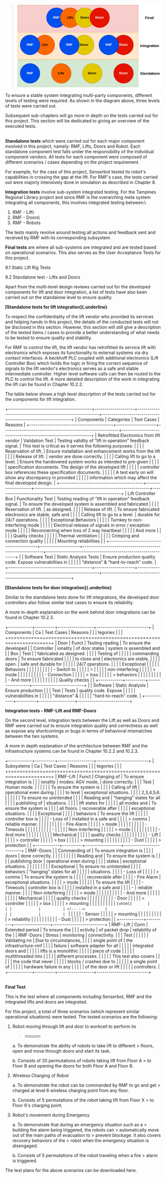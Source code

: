 >![](../images/image1.png)

To ensure a stable system integrating multi-party components, different
levels of testing were required. As shown in the diagram above, three
levels of tests were carried out.

Subsequent sub-chapters will go more in depth on the tests carried out
for this project. This section will be dedicated to giving an overview
of the executed tests.

**\
Standalone tests** which were carried out for each major component
involved in this project, namely: RMF, Lifts, Doors and Robot. Each
standalone component test falls under the responsibility of the
individual component vendors. All tests for each component were composed
of different scenarios / cases depending on the project requirement.

For example, for the case of this project, Senserbot tested its robot's
capabilities in crossing the gap at the lift. For RMF's case, the tests
carried out were majorly intensively done in simulation as described in
Chapter 8.

**Integration tests** involve sub-system integrated testing. For the
Tampines Regional Library project and since RMF is the overarching meta
system integrating all components, this involves integrated testing
between:\
1. RMF - Lift\
2. RMF - Doors\
3. RMF - Robots

The tests mainly revolve around testing all actions and feedback sent
and received by RMF with its corresponding subsystem.

**Final tests** are where all sub-systems are integrated and are tested
based on operational scenarios. This also serves as the User Acceptance
Tests for this project.

9.1 Static Lift Rig Tests

9.2 Standalone test - Lifts and Doors

Apart from the multi-level design reviews carried out for the developed
components for lift and door integration, a list of tests have also been
carried out on the standalone level to ensure quality.

**[Standalone tests for lift integration]{.underline}**

To respect the confidentiality of the lift vendor who provided its
services and helping hands in this project, the details of the conducted
tests will not be disclosed in this section. However, this section will
still give a description of the tested items / cases to provide a better
understanding of what needs to be tested to ensure quality and
stability.

For RMF to control the lift, the lift vendor has retrofitted its service
lift with electronics which exposes its functionality to external
systems via dry contact interfaces. A beckhoff PLC coupled with
additional electronics (Lift Controller Box) which holds the logic in
firing the correct sequence of signals to the lift vendor's electronics
serves as a safe and stable intermediate controller. Higher level
software calls can then be routed to the PLC to control the lift. A more
detailed description of the work in integrating the lift can be found in
Chapter 10.2.2.

The table below shows a high level description of the tests carried out
for the components for lift integration.


+------------------------------------------+--------------------+----------------------------------------------------------+--------------------------------------------------------------+
| Components                               | Categories         | Test Cases                                               | Reasons                                                      |
+------------------------------------------+--------------------+----------------------------------------------------------+--------------------------------------------------------------+
| Retrofitted Electronics from lift vendor | Validation Test    | Testing validity of “lift in operation” feedback signal. | This test is critical as it serves the following purposes:   |
|                                          |                    | Reservation of lift.                                     | Ensure installation and enhancement works from the lift      |
|                                          |                    | Release of lift.                                         | vendor are done correctly.                                   |
|                                          |                    | Calling lift to go to a level.                           | Ensure the handovered system works as intended to pre-given  |
|                                          |                    |                                                          | specification documents. The design of the developed lift    |
|                                          |                    |                                                          | controller box references these specification documents.     |
|                                          |                    |                                                          | A test early on will show any discrepancy in provided        |
|                                          |                    |                                                          | information which may affect the final developed design.     |
+------------------------------------------+--------------------+----------------------------------------------------------+--------------------------------------------------------------+
| Lift Controller Box                      | Functionality Test | Testing reading of “lift in operation” feedback signal.  | To ensure the developed system is assembled and fabricated   |
|                                          |                    | Reservation of lift.                                     | as designed.                                                 |
|                                          |                    | Release of lift.                                         | To ensure fabricated electronics are stable, safe and        |
|                                          |                    | Calling lift to go to a level.                           | durable for 24/7 operations.                                 |
|                                          |                    | Exceptional Behaviors                                    |                                                              |
|                                          |                    | Turnkey to non-interfering mode                          |                                                              |
|                                          |                    | Electrical release of signals in error / exception mode  |                                                              |
|                                          |                    | Reconnecting when loss of 2 way heartbeat                |                                                              |
|                                          |                    | And more                                                 |                                                              |
|                                          |                    | Quality checks                                           |                                                              |
|                                          |                    | Thermal ventilation                                      |                                                              |
|                                          |                    | Crimping and connection quality                          |                                                              |
|                                          |                    | Mounting reliabilities                                   |                                                              |
+------------------------------------------+--------------------+----------------------------------------------------------+--------------------------------------------------------------+
|                                          | Software Test      | Static Analysis Tests                                    | Ensure production quality code. Expose vulnerabilities in    |
|                                          |                    |                                                          | “distance” & “hard-to-reach” code.                           |
+------------------------------------------+--------------------+----------------------------------------------------------+--------------------------------------------------------------+



**[Standalone tests for door integration]{.underline}**

Similar to the standalone tests done for lift integrations, the
developed door controllers also follow similar test cases to ensure its
reliability.

A more in-depth explanation on the work behind door integrations can be
found in Chapter 10.2.3.

+------------+----------+------------------+--------------------------+
| Components | Ca       | Test Cases       | Reasons                  |
|            | tegories |                  |                          |
+============+==========+==================+==========================+
| Door       | Funct    | Testing reading  | To ensure the developed  |
| Controller | ionality | of door states   | system is assembled and  |
| Box        | Test     |                  | fabricated as designed.  |
|            |          | Testing of       |                          |
|            |          | commanding doors | To ensure fabricated     |
|            |          | to close and     | electronics are stable,  |
|            |          | open.            | safe and durable for     |
|            |          |                  | 24/7 operations.         |
|            |          | Exceptional      |                          |
|            |          | Behaviors        |                          |
|            |          |                  |                          |
|            |          | -   Switch to    |                          |
|            |          |     >            |                          |
|            |          |  non-interfering |                          |
|            |          |     > mode       |                          |
|            |          |                  |                          |
|            |          | -   Connection   |                          |
|            |          |     > loss       |                          |
|            |          |     > behaviors  |                          |
|            |          |                  |                          |
|            |          | -   And more     |                          |
|            |          |                  |                          |
|            |          | Quality checks   |                          |
+------------+----------+------------------+--------------------------+
|            | Software | Static Analysis  | Ensure production        |
|            | Test     | Tests            | quality code. Expose     |
|            |          |                  | vulnerabilities in       |
|            |          |                  | "distance" &             |
|            |          |                  | "hard-to-reach" code.    |
+------------+----------+------------------+--------------------------+

**Integration tests - RMF-Lift and RMF-Doors**

On the second level, integration tests between the Lift as well as Doors
and RMF were carried out to ensure integration quality and correctness
as well as expose any shortcomings or bugs in terms of behavioral
mismatches between the two systems.

A more in depth explanation of the architecture between RMF and the
infrastructure systems can be found in Chapter 10.2.2 and 10.2.3.

+------------+----------+------------------+--------------------------+
| Subsystems | Ca       | Test Cases       | Reasons                  |
|            | tegories |                  |                          |
+============+==========+==================+==========================+
| RMF-Lift   | Funct    | Changing of      | To ensure integration is |
|            | ionality | modes: AGV mode, | done correctly.          |
|            | Test     | Human mode.      |                          |
|            |          |                  | To ensure the system is  |
|            |          | Calling of lift  | operational even during  |
|            |          | to level         | exceptional situations.  |
|            |          | 2,3,4,5,6.       |                          |
|            |          |                  | To ensure no unintended  |
|            |          | Reading and      | "hanging" states for all |
|            |          | publishing of    | situations.              |
|            |          | lift states for  |                          |
|            |          | all modes and    | To ensure the system is  |
|            |          | all floors.      | recoverable after        |
|            |          |                  | exceptional situations.  |
|            |          | Exceptional      |                          |
|            |          | behaviors        | To ensure the lift       |
|            |          |                  | controller box is        |
|            |          | -   Loss of      | installed in a safe and  |
|            |          |     > comms      | reliable manner.         |
|            |          |                  |                          |
|            |          | -   Fire Alarm   |                          |
|            |          |     > mode       |                          |
|            |          |                  |                          |
|            |          | -   Timeouts     |                          |
|            |          |                  |                          |
|            |          | -                |                          |
|            |          |  Non-interfering |                          |
|            |          |     > mode       |                          |
|            |          |                  |                          |
|            |          | -   And more     |                          |
|            |          |                  |                          |
|            |          | Mechanical       |                          |
|            |          | quality checks   |                          |
|            |          |                  |                          |
|            |          | -   Lift         |                          |
|            |          |     > controller |                          |
|            |          |     > box        |                          |
|            |          |     > mounting   |                          |
|            |          |                  |                          |
|            |          | -   Dust         |                          |
|            |          |     > protection |                          |
+------------+----------+------------------+--------------------------+
| RMF-Doors  |          | Commanding of    | To ensure integration is |
|            |          | doors            | done correctly.          |
|            |          |                  |                          |
|            |          | Reading and      | To ensure the system is  |
|            |          | publishing door  | operational even during  |
|            |          | states           | exceptional situations.  |
|            |          |                  |                          |
|            |          | Exceptional      | To ensure no unintended  |
|            |          | behaviors        | "hanging" states for all |
|            |          |                  | situations.              |
|            |          | -   Loss of      |                          |
|            |          |     > comms      | To ensure the system is  |
|            |          |                  | recoverable after        |
|            |          | -   Fire Alarm   | exceptional situations.  |
|            |          |     > mode       |                          |
|            |          |                  | To ensure the lift       |
|            |          | -   Timeouts     | controller box is        |
|            |          |                  | installed in a safe and  |
|            |          | -                | reliable manner.         |
|            |          |  Non-interfering |                          |
|            |          |     > mode       |                          |
|            |          |                  |                          |
|            |          | -   And more     |                          |
|            |          |                  |                          |
|            |          | Mechanical       |                          |
|            |          | quality checks   |                          |
|            |          |                  |                          |
|            |          | -   Door         |                          |
|            |          |     > controller |                          |
|            |          |     > box        |                          |
|            |          |     > mounting   |                          |
|            |          |                  |                          |
|            |          | ```{=html}       |                          |
|            |          | <!-- -->         |                          |
|            |          | ```              |                          |
|            |          | -   Sensor       |                          |
|            |          |     > mounting   |                          |
|            |          |                  |                          |
|            |          |    > reliability |                          |
|            |          |                  |                          |
|            |          | -   Dust         |                          |
|            |          |     > protection |                          |
+------------+----------+------------------+--------------------------+
| RMF- Lift  | Conn     | Extended period  | To ensure the            |
|            | ectivity | of packet drop   | reliability of the       |
| RMF-Doors  | Stress   | monitoring       | connectivity.            |
|            | Test     |                  |                          |
|            |          | Validating no    | Due to circumstances,    |
|            |          | single point of  | the infrastructure-rmf   |
|            |          | failure          | software adapter for all |
|            |          |                  | integrated doors and     |
|            |          |                  | lifts is a monolithic    |
|            |          |                  | piece of code            |
|            |          |                  | multithreaded into       |
|            |          |                  | different processes.     |
|            |          |                  | This test also covers    |
|            |          |                  | the code that never      |
|            |          |                  | blocks / crashes due to  |
|            |          |                  | a single point of        |
|            |          |                  | hardware failure in any  |
|            |          |                  | of the door or lift      |
|            |          |                  | controllers.             |
+------------+----------+------------------+--------------------------+

**\
Final Test**

This is the test where all components including Senserbot, RMF and the
integrated lifts and doors are integrated.

For this project, a total of three scenarios (which represent similar
operational situations) were tested. The tested scenarios are the
following:

1.  Robot moving through lift and door to workcell to perform its
    > mission

    a.  To demonstrate the ability of robots to take lift to different
        > floors, open and move through doors and start its task.

    b.  Consists of 20 permutations of robots taking lift from Floor A
        > to Floor B and opening the doors for both Floor A and Floor B.

2.  Wireless Charging of Robot

    a.  To demonstrate the robot can be commanded by RMF to go and get
        > charged at level 6 wireless charging point from any floor.

    b.  Consists of 5 permutations of the robot taking lift from Floor X
        > to Floor 6's charging point.

3.  Robot's movement during Emergency

    a.  To demonstrate that during an emergency situation such as a
        > building fire alarm being triggered, the robots can
        > automatically move out of the main paths of evacuation to
        > prevent blockage. It also covers recovery behaviors of the
        > robot when the emergency situation is disengaged.

    b.  Consists of 5 permutations of the robot traveling when a fire
        > alarm is triggered.

The test plans for the above scenarios can be downloaded here.